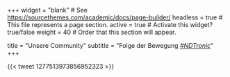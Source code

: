 +++
widget = "blank"  # See https://sourcethemes.com/academic/docs/page-builder/
headless = true  # This file represents a page section.
active = true  # Activate this widget? true/false
weight = 40  # Order that this section will appear.

title = "Unsere Community"
subtitle = "Folge der Bewegung [*#NDTronic*](https://twitter.com/search?q=%23NDTronic&src=typd)"
+++

{{< tweet 1277513973856952323 >}}
